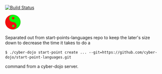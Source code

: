 [![Build Status](https://travis-ci.org/cyber-dojo/Dockerfiles.svg?branch=master)](https://travis-ci.org/cyber-dojo/Dockerfiles)

<img src="https://raw.githubusercontent.com/cyber-dojo/nginx/master/images/home_page_logo.png" alt="cyber-dojo yin/yang logo" width="50px" height="50px"/>

Separated out from start-points-languages repo to keep the later's size down
to decrease the time it takes to do a

```
$ ./cyber-dojo start-point create ... --git=https://github.com/cyber-dojo/start-point-languages.git
```

command from a cyber-dojo server.
